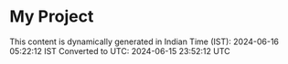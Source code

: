 # My Project

This content is dynamically generated in Indian Time (IST): 2024-06-16 05:22:12 IST
Converted to UTC: 2024-06-15 23:52:12 UTC
